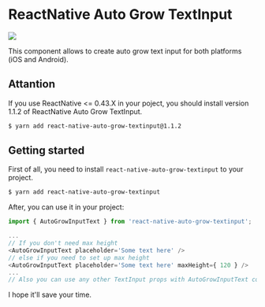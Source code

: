# ReactNative Auto Grow TextInput

<a href="https://www.npmjs.com/package/react-native-auto-grow-textinput"><img src="https://img.shields.io/npm/v/react-native-auto-grow-textinput.svg"></a>

This component allows to create auto grow text input for both platforms (iOS and Android).


## Attantion

If you use ReactNative <= 0.43.X in your poject, you should install version 1.1.2 of ReactNative Auto Grow TextInput.

```bash
$ yarn add react-native-auto-grow-textinput@1.1.2
```

## Getting started
First of all, you need to install `react-native-auto-grow-textinput` to your project.

```bash
$ yarn add react-native-auto-grow-textinput
```

After, you can use it in your project:

```javascript
import { AutoGrowInputText } from 'react-native-auto-grow-textinput';

...
// If you don't need max height
<AutoGrowInputText placeholder='Some text here' />
// else if you need to set up max height
<AutoGrowInputText placeholder='Some text here' maxHeight={ 120 } />
...
// Also you can use any other TextInput props with AutoGrowInputText component
```

I hope it'll save your time.
